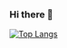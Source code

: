 ### Hi there 👋

[![Top Langs](https://github-readme-stats.vercel.app/api/top-langs/?username=nikmerlock97&layout=compact)](https://github.com/anuraghazra/github-readme-stats)

<!--
**nikmerlock97/nikmerlock97** is a ✨ _special_ ✨ repository because its `README.md` (this file) appears on your GitHub profile.

Here are some ideas to get you started:

- 🔭 I’m currently working on ...
- 🌱 I’m currently learning ...
- 👯 I’m looking to collaborate on ...
- 🤔 I’m looking for help with ...
- 💬 Ask me about ...
- 📫 How to reach me: ...
- 😄 Pronouns: ...
- ⚡ Fun fact: ...
-->
